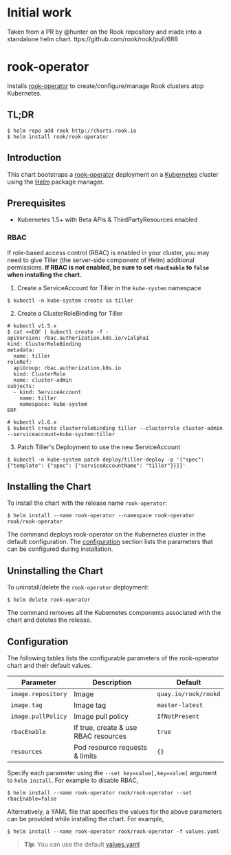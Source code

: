 Initial work
============

Taken from a PR by @hunter on the Rook repository and made into a standalone helm chart.
ttps://github.com/rook/rook/pull/688

rook-operator
=============

Installs [rook-operator](https://github.com/rook/rook) to create/configure/manage Rook clusters atop Kubernetes.

TL;DR
-----

```console
$ helm repo add rook http://charts.rook.io
$ helm install rook/rook-operator
```

Introduction
------------

This chart bootstraps a [rook-operator](https://github.com/rook/rook) deployment on a [Kubernetes](http://kubernetes.io) cluster using the [Helm](https://helm.sh) package manager.

Prerequisites
-------------

- Kubernetes 1.5+ with Beta APIs & ThirdPartyResources enabled

### RBAC

If role-based access control (RBAC) is enabled in your cluster, you may need to give Tiller (the server-side component of Helm) additional permissions. **If RBAC is not enabled, be sure to set `rbacEnable` to `false` when installing the chart.**

1. Create a ServiceAccount for Tiller in the `kube-system` namespace
  ```console
  $ kubectl -n kube-system create sa tiller
  ```

2. Create a ClusterRoleBinding for Tiller

  ```console
  # kubectl v1.5.x
  $ cat <<EOF | kubectl create -f -
  apiVersion: rbac.authorization.k8s.io/v1alpha1
  kind: ClusterRoleBinding
  metadata:
    name: tiller
  roleRef:
    apiGroup: rbac.authorization.k8s.io
    kind: ClusterRole
    name: cluster-admin
  subjects:
    - kind: ServiceAccount
      name: tiller
      namespace: kube-system
  EOF

  # kubectl v1.6.x
  $ kubectl create clusterrolebinding tiller --clusterrole cluster-admin --serviceaccount=kube-system:tiller
  ```

3. Patch Tiller's Deployment to use the new ServiceAccount

  ```console
  $ kubectl -n kube-system patch deploy/tiller-deploy -p '{"spec": {"template": {"spec": {"serviceAccountName": "tiller"}}}}'
  ```

Installing the Chart
--------------------

To install the chart with the release name `rook-operator`:

```console
$ helm install --name rook-operator --namespace rook-operator rook/rook-operator
```

The command deploys rook-operator on the Kubernetes cluster in the default configuration. The [configuration](#configuration) section lists the parameters that can be configured during installation.

Uninstalling the Chart
----------------------

To uninstall/delete the `rook-operator` deployment:

```console
$ helm delete rook-operator
```

The command removes all the Kubernetes components associated with the chart and deletes the release.

Configuration
-------------

The following tables lists the configurable parameters of the rook-operator chart and their default values.

| Parameter          | Description                          | Default              |
|--------------------|--------------------------------------|----------------------|
| `image.repository` | Image                                | `quay.io/rook/rookd` |
| `image.tag`        | Image tag                            | `master-latest`      |
| `image.pullPolicy` | Image pull policy                    | `IfNotPresent`       |
| `rbacEnable`       | If true, create & use RBAC resources | `true`               |
| `resources`        | Pod resource requests & limits       | `{}`                 |

Specify each parameter using the `--set key=value[,key=value]` argument to `helm install`. For example to disable RBAC,

```console
$ helm install --name rook-operator rook/rook-operator --set rbacEnable=false
```

Alternatively, a YAML file that specifies the values for the above parameters can be provided while installing the chart. For example,

```console
$ helm install --name rook-operator rook/rook-operator -f values.yaml
```

> **Tip**: You can use the default [values.yaml](values.yaml)
